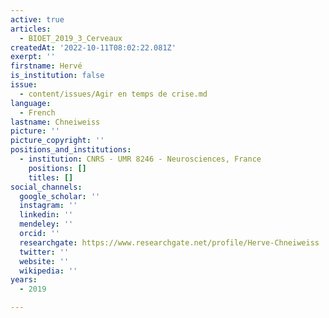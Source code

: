 ```yaml
---
active: true
articles:
  - BIOET_2019_3_Cerveaux
createdAt: '2022-10-11T08:02:22.081Z'
exerpt: ''
firstname: Hervé
is_institution: false
issue:
  - content/issues/Agir en temps de crise.md
language:
  - French
lastname: Chneiweiss
picture: ''
picture_copyright: ''
positions_and_institutions:
  - institution: CNRS - UMR 8246 - Neurosciences, France
    positions: []
    titles: []
social_channels:
  google_scholar: ''
  instagram: ''
  linkedin: ''
  mendeley: ''
  orcid: ''
  researchgate: https://www.researchgate.net/profile/Herve-Chneiweiss
  twitter: ''
  website: ''
  wikipedia: ''
years:
  - 2019

---
```

